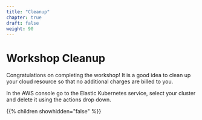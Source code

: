 ```yaml
---
title: "Cleanup"
chapter: true
draft: false
weight: 90
---
```


# Workshop Cleanup

Congratulations on completing the workshop! It is a good idea
to clean up your cloud resource so that no additional charges are billed to you.


In the AWS console go to the Elastic Kubernetes service, select your cluster and delete it using the actions drop down.

{{% children showhidden="false" %}}
